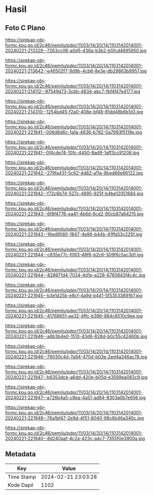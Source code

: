 # Hasil

## Foto C Plano

https://sirekap-obj-formc.kpu.go.id/2c46/pemilu/pdpr/11/03/14/20/14/1103142014001-20240221-213328--7263cc06-a0d5-438a-b3b2-b5fcd4695950.jpg

https://sirekap-obj-formc.kpu.go.id/2c46/pemilu/pdpr/11/03/14/20/14/1103142014001-20240221-213642--e46502f7-9d9b-4cb6-8e3e-db29863b9957.jpg

https://sirekap-obj-formc.kpu.go.id/2c46/pemilu/pdpr/11/03/14/20/14/1103142014001-20240221-214112--97549d73-3cbb-4834-abc7-fbf4f47e4177.jpg

https://sirekap-obj-formc.kpu.go.id/2c46/pemilu/pdpr/11/03/14/20/14/1103142014001-20240221-214310--1254bd45-f2a0-408e-bf48-81dd48b6b1d3.jpg

https://sirekap-obj-formc.kpu.go.id/2c46/pemilu/pdpr/11/03/14/20/14/1103142014001-20240221-221941--006d8d6c-1a1a-4636-b782-0a7993f5119e.jpg

https://sirekap-obj-formc.kpu.go.id/2c46/pemilu/pdpr/11/03/14/20/14/1103142014001-20240221-221941--0f4cde74-10fc-4450-8ad9-1aff3cc91206.jpg

https://sirekap-obj-formc.kpu.go.id/2c46/pemilu/pdpr/11/03/14/20/14/1103142014001-20240221-221942--279fa431-5c62-4d82-a11e-8bed66e66122.jpg

https://sirekap-obj-formc.kpu.go.id/2c46/pemilu/pdpr/11/03/14/20/14/1103142014001-20240221-221942--f72c6b74-527c-4895-925f-b4be12051684.jpg

https://sirekap-obj-formc.kpu.go.id/2c46/pemilu/pdpr/11/03/14/20/14/1103142014001-20240221-221943--6f8f4776-ea41-4b6d-9cd2-90cb87a64215.jpg

https://sirekap-obj-formc.kpu.go.id/2c46/pemilu/pdpr/11/03/14/20/14/1103142014001-20240221-221943--16ed9560-1847-4e96-b44b-41ffa53c225f.jpg

https://sirekap-obj-formc.kpu.go.id/2c46/pemilu/pdpr/11/03/14/20/14/1103142014001-20240221-221944--c835e77c-f093-48f6-b2c6-309f6c5ac3d1.jpg

https://sirekap-obj-formc.kpu.go.id/2c46/pemilu/pdpr/11/03/14/20/14/1103142014001-20240221-221944--828971d4-7024-4d1e-a228-6760843f4c4c.jpg

https://sirekap-obj-formc.kpu.go.id/2c46/pemilu/pdpr/11/03/14/20/14/1103142014001-20240221-221945--b3e1d25b-e8cf-4a9d-b441-5f5353389167.jpg

https://sirekap-obj-formc.kpu.go.id/2c46/pemilu/pdpr/11/03/14/20/14/1103142014001-20240221-221945--41768651-ae32-4ffc-b396-884c8510c9ee.jpg

https://sirekap-obj-formc.kpu.go.id/2c46/pemilu/pdpr/11/03/14/20/14/1103142014001-20240221-221946--a6b3b4e0-1510-43d6-828d-b0c55c42460b.jpg

https://sirekap-obj-formc.kpu.go.id/2c46/pemilu/pdpr/11/03/14/20/14/1103142014001-20240221-221946--79030c4d-7a94-470d-b03e-2ed4a346ac78.jpg

https://sirekap-obj-formc.kpu.go.id/2c46/pemilu/pdpr/11/03/14/20/14/1103142014001-20240221-221947--b6353dce-a6dd-420e-b05d-e3599ea083c9.jpg

https://sirekap-obj-formc.kpu.go.id/2c46/pemilu/pdpr/11/03/14/20/14/1103142014001-20240221-221947--a726b4a5-c9ea-4a51-ad84-8303a0b7e656.jpg

https://sirekap-obj-formc.kpu.go.id/2c46/pemilu/pdpr/11/03/14/20/14/1103142014001-20240221-221948--76a1bf47-2e9d-4f51-8040-98c6b46a340c.jpg

https://sirekap-obj-formc.kpu.go.id/2c46/pemilu/pdpr/11/03/14/20/14/1103142014001-20240221-221940--8d240aaf-4c2a-423c-a4c7-7355f0e3900a.jpg


## Metadata

| Key        | Value               |
| ---------- | ------------------- |
| Time Stamp | 2024-02-21 23:03:28 |
| Kode Dapil | 1102                |



